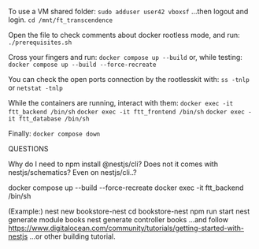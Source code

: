 To use a VM shared folder:
	`sudo adduser user42 vboxsf`
	...then logout and login.
	`cd /mnt/ft_transcendence`

Open the file to check comments about docker rootless mode, and run:
	`./prerequisites.sh`

Cross your fingers and run:
	`docker compose up --build`
or, while testing:
	`docker compose up --build --force-recreate`

You can check the open ports connection by the rootlesskit with:
	`ss -tnlp` or `netstat -tnlp`

While the containers are running, interact with them:
	`docker exec -it ftt_backend /bin/sh`
	`docker exec -it ftt_frontend /bin/sh`
	`docker exec -it ftt_database /bin/sh`

Finally:
	`docker compose down`

QUESTIONS

Why do I need to npm install @nestjs/cli? Does not it comes with nestjs/schematics?
Even on nestjs/cli..?

docker compose up --build --force-recreate
docker exec -it ftt_backend /bin/sh

(Example:)
nest new bookstore-nest
cd bookstore-nest
npm run start
nest generate module books
nest generate controller books
...and follow https://www.digitalocean.com/community/tutorials/getting-started-with-nestjs
...or other building tutorial.
